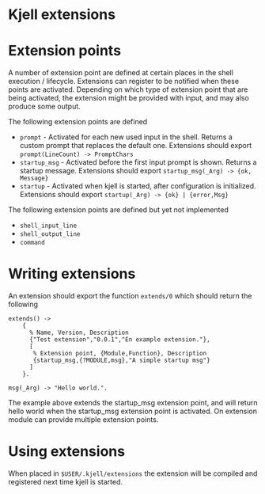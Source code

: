 Kjell extensions
================

# Extension points

A number of extension point are defined at certain places in the shell execution / lifecycle. Extensions can register to be notified when these points are activated. Depending on which type of extension point that are being activated, the extension might be provided with input, and may also produce some output.

The following extension points are defined

* `prompt` - Activated for each new used input in the shell. 
  Returns a custom prompt that replaces the default one.
  Extensions should export `prompt(LineCount) -> PromptChars`
* `startup_msg` - Activated before the first input prompt is shown.
  Returns a startup message. Extensions should export `startup_msg(_Arg) -> {ok, Message}`
* `startup` - Activated when kjell is started, after configuration is initialized. Extensions should export `startup(_Arg) -> {ok} | {error,Msg}`

The following extension points are defined but yet not implemented

* `shell_input_line`
* `shell_output_line`
* `command`

# Writing extensions

An extension should export the function `extends/0` which should return the following

```
extends() ->
    {
      % Name, Version, Description
      {"Test extension","0.0.1","En example extension."},
      [
       % Extension point, {Module,Function}, Description
       {startup_msg,{?MODULE,msg},"A simple startup msg"}
      ]
    }.

msg(_Arg) -> "Hello world.".
```   

The example above extends the startup_msg extension point, and will return hello world when the startup_msg extension point is activated.
On extension module can provide multiple extension points.

# Using extensions

When placed in `$USER/.kjell/extensions` the extension will be compiled and registered next time kjell is started. 